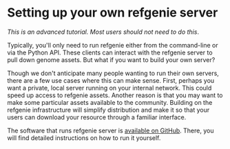 # Setting up your own refgenie server

*This is an advanced tutorial. Most users should not need to do this*.

Typically, you'll only need to run refgenie either from the command-line or via the Python API. These clients can interact with the refgenie server to pull down genome assets. But what if you want to build your own server?

Though we don't anticipate many people wanting to run their own servers, there are a few use cases where this can make sense. First, perhaps you want a private, local server running on your internal network. This could speed up access to refgenie assets. Another reason is that you may want to make some particular assets available to the community. Building on the refgenie infrastructure will simplify distribution and make it so that your users can download your resource through a familiar interface. 

The software that runs refgenie server is [available on GitHub](http://github.com/databio/refgenieserver). There, you will find detailed instructions on how to run it yourself.
